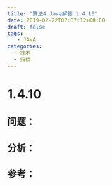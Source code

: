 ```yaml
---
title: "算法4 Java解答 1.4.10"
date: 2019-02-22T07:37:12+08:00
draft: false
tags:
   - JAVA
categories:
  - 技术
  - 归档
---
```



# 1.4.10

## 问题：


## 分析：


## 参考：


